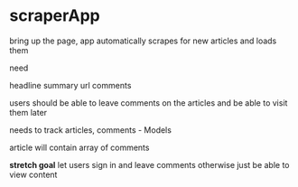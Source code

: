 # scraperApp

bring up the page, app automatically scrapes for new articles and loads them

need 

headline
summary
url
comments


users should be able to leave comments on the articles and be able to visit them later

needs to track articles, comments - Models

article will contain array of comments

**stretch goal** let users sign in and leave comments otherwise just be able to view content







